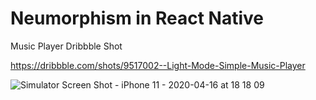 # Neumorphism in React Native

Music Player Dribbble Shot

https://dribbble.com/shots/9517002--Light-Mode-Simple-Music-Player


![Simulator Screen Shot - iPhone 11 - 2020-04-16 at 18 18 09](https://user-images.githubusercontent.com/3539228/79463227-2cf34e00-8016-11ea-90d6-ff2c7fa2f22d.png)
